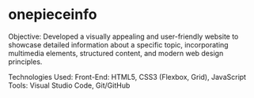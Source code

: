 # onepieceinfo
Objective: Developed a visually appealing and user-friendly website to showcase detailed information about a specific topic, incorporating multimedia elements, structured content, and modern web design principles.

Technologies Used:
Front-End: HTML5, CSS3 (Flexbox, Grid), JavaScript
Tools: Visual Studio Code, Git/GitHub
